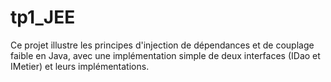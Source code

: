 # tp1_JEE
Ce projet illustre les principes d'injection de dépendances et de couplage faible en Java, avec une implémentation simple de deux interfaces (IDao et IMetier) et leurs implémentations.
